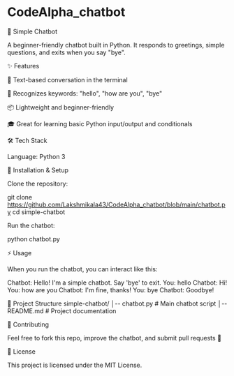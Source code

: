 # CodeAlpha_chatbot
🤖 Simple Chatbot

A beginner-friendly chatbot built in Python.
It responds to greetings, simple questions, and exits when you say "bye".

✨ Features

💬 Text-based conversation in the terminal

🧠 Recognizes keywords: "hello", "how are you", "bye"

📦 Lightweight and beginner-friendly

🎓 Great for learning basic Python input/output and conditionals

🛠️ Tech Stack

Language: Python 3

🚀 Installation & Setup

Clone the repository:

git clone https://github.com/Lakshmikala43/CodeAlpha_chatbot/blob/main/chatbot.py
cd simple-chatbot


Run the chatbot:

python chatbot.py

⚡ Usage

When you run the chatbot, you can interact like this:

Chatbot: Hello! I'm a simple chatbot. Say 'bye' to exit.
You: hello
Chatbot: Hi!
You: how are you
Chatbot: I'm fine, thanks!
You: bye
Chatbot: Goodbye!

📂 Project Structure
simple-chatbot/
│-- chatbot.py        # Main chatbot script
│-- README.md         # Project documentation

🤝 Contributing

Feel free to fork this repo, improve the chatbot, and submit pull requests 🚀

📜 License

This project is licensed under the MIT License.
